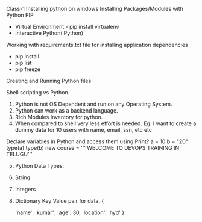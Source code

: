 Class-1
Installing python on windows 
Installing Packages/Modules with Python PIP
 - Virtual Environment - pip install virtualenv
 - Interactive Python(iPython)


 Working with requirements.txt file for installing application dependencies
 - pip install
 - pip list
 - pip freeze


 Creating and Running Python files

 Shell scripting vs Python.
 1. Python is not OS Dependent and run on any Operating System.
 2. Python can work as a backend language.
 3. Rich Modules Inventory for python.
 4. When compared to shell very less effort is needed.
    Eg: I want to create a dummy data for 10 users with name, email, ssn, etc etc

Declare variables in Python and access them using Print?
a = 10
b = "20"
type(a)
type(b)
new course = '''
    WELCOME
    TO
    DEVOPS
    TRAINING 
    IN
    TELUGU'''

5. Python Data Types: 
1. String
2. Integers
3. Dictionary Key Value pair for data.
 {
 
    'name': 'kumar",
    'age': 30,
    'location': 'hyd'
}
 






